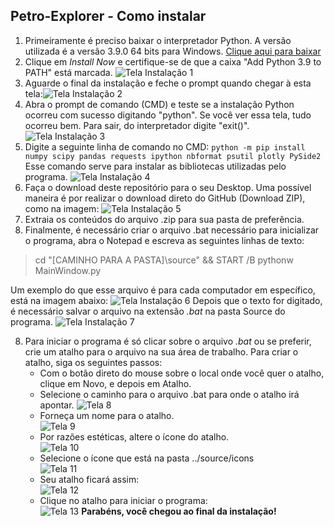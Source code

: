 ## **Petro-Explorer** - Como instalar

 1. Primeiramente é preciso baixar o interpretador Python. A versão utilizada é a versão 3.9.0 64 bits para Windows. [Clique aqui para baixar](https://www.python.org/ftp/python/3.9.0/python-3.9.0-amd64.exe)
 2. Clique em *Install Now* e certifique-se de que a caixa "Add Python 3.9 to PATH" está marcada.
![Tela Instalação 1](https://imgur.com/ha94pBK.png)
 3. Aguarde o final da instalação e feche o prompt quando chegar à esta tela:![Tela Instalação 2](https://imgur.com/tFESv7S.png)
 4. Abra o prompt de comando (CMD) e teste se a instalação Python ocorreu com sucesso digitando "python". Se você ver essa tela, tudo ocorreu bem. Para sair, do interpretador digite "exit()".![Tela Instalação 3](https://imgur.com/7Aaqq3Q.png)
 5. Digite a seguinte linha de comando no CMD: 
 `python -m pip install numpy scipy pandas requests ipython nbformat psutil plotly PySide2`
 Esse comando serve para instalar as bibliotecas utilizadas pelo programa.
![Tela Instalação 4](https://imgur.com/SW5sahR.png)
 6. Faça o download deste repositório para o seu Desktop. Uma possível maneira é por realizar o download direto do GitHub (Download ZIP), como na imagem:
![Tela Instalação 5](https://imgur.com/zLWVvSw.png)
7. Extraia os conteúdos do arquivo .zip para sua pasta de preferência.
8. Finalmente, é necessário criar o arquivo .bat necessário para inicializar o programa, abra o Notepad e escreva as seguintes linhas de texto:

> cd "[CAMINHO PARA A PASTA]\source" && START /B pythonw MainWindow.py

Um exemplo do que esse arquivo é para cada computador em específico, está na imagem abaixo:
![Tela Instalação 6](https://imgur.com/5XWu61j.png)
Depois que o texto for digitado, é necessário salvar o arquivo na extensão *.bat* na pasta Source do programa.
![Tela Instalação 7](https://imgur.com/UD76Cqn.png)

8. Para iniciar o programa é só clicar sobre o arquivo *.bat* ou se preferir, crie um atalho para o arquivo na sua área de trabalho. Para criar o atalho, siga os seguintes passos:
	- Com o botão direto do mouse sobre o local onde você quer o atalho, clique em Novo, e depois em Atalho.
	- Selecione o caminho para o arquivo .bat para onde o atalho irá apontar.
	![Tela 8](https://imgur.com/KnDi2av.png)
	- Forneça um nome para o atalho.                                  
	![Tela 9](https://imgur.com/2B0YigQ.png)
	- Por razões estéticas, altere o ícone do atalho.             
	![Tela 10](https://imgur.com/Rsh1Nqm.png)
	- Selecione o ícone que está na pasta ../source/icons                   
	![Tela 11](https://imgur.com/jSNxcJx.png)
	- Seu atalho ficará assim:                                   
	![Tela 12](https://imgur.com/4eGnK0S.png)
	- Clique no atalho para iniciar o programa:                             
	![Tela 13](https://imgur.com/nFh0H60.png)
**Parabéns, você chegou ao final da instalação!**

